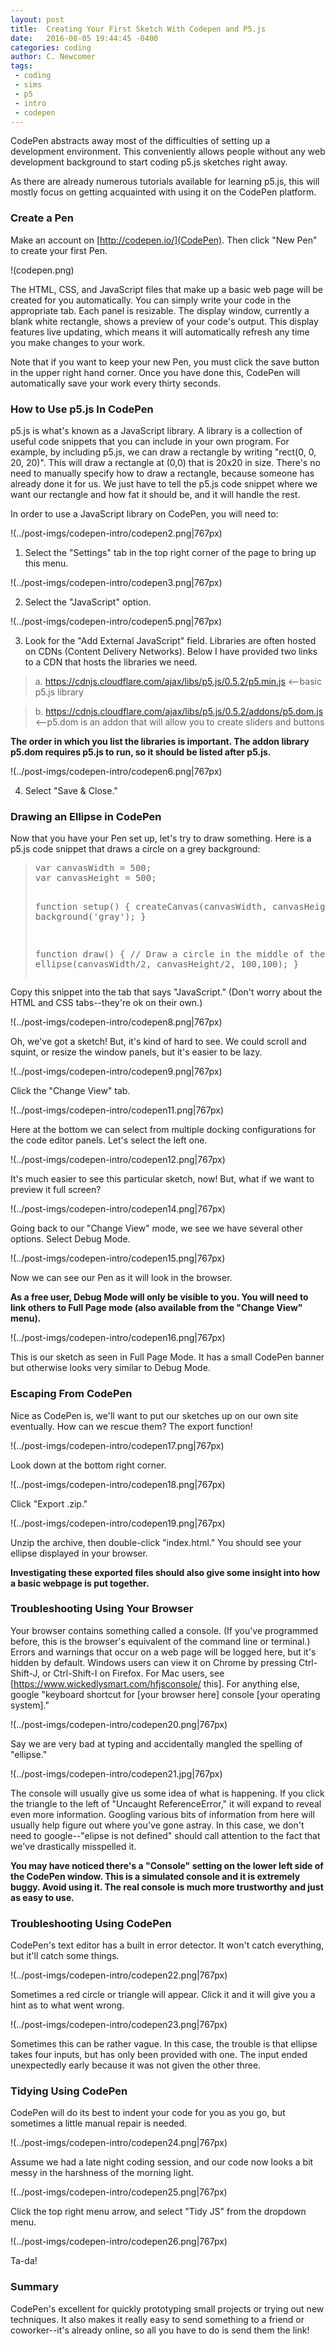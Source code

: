 ```yaml
---
layout: post
title:  Creating Your First Sketch With Codepen and P5.js
date:   2016-08-05 19:44:45 -0400
categories: coding
author: C. Newcomer
tags:
 - coding
 - sims
 - p5
 - intro
 - codepen
---
```


CodePen abstracts away most of the difficulties of setting up a development environment. This conveniently allows people without any web development background to start coding p5.js sketches right away.  

As there are already numerous tutorials available for learning p5.js, this will mostly focus on getting acquainted with using it on the CodePen platform. 


### Create a Pen

Make an account on [http://codepen.io/](CodePen). Then click "New Pen" to create your first Pen. 

!(codepen.png)

The HTML, CSS, and JavaScript files that make up a basic web page will be created for you automatically. You can simply write your code in the appropriate tab. Each panel is resizable. The display window, currently a blank white rectangle, shows a preview of your code's output. This display features live updating, which means it will automatically refresh any time you make changes to your work.

Note that if you want to keep your new Pen, you must click the save button in the upper right hand corner. Once you have done this, CodePen will automatically save your work every thirty seconds. 

### How to Use p5.js In CodePen

p5.js is what's known as a JavaScript library. A library is a collection of useful code snippets that you can include in your own program. For example, by including p5.js, we can draw a rectangle by writing "rect(0, 0, 20, 20)". This will draw a rectangle at (0,0) that is 20x20 in size. There's no need to manually specify how to draw a rectangle, because someone has already done it for us. We just have to tell the p5.js code snippet where we want our rectangle and how fat it should be, and it will handle the rest. 

In order to use a JavaScript library on CodePen, you will need to:

!(../post-imgs/codepen-intro/codepen2.png|767px)

1. Select the "Settings" tab in the top right corner of the page to bring up this menu. 

!(../post-imgs/codepen-intro/codepen3.png|767px)

2. Select the "JavaScript" option. 

!(../post-imgs/codepen-intro/codepen5.png|767px)

3. Look for the "Add External JavaScript" field. Libraries are often hosted on CDNs (Content Delivery Networks). Below I have provided two links to a CDN that hosts the libraries we need. 

> a.  https://cdnjs.cloudflare.com/ajax/libs/p5.js/0.5.2/p5.min.js <--basic p5.js library

> b.  https://cdnjs.cloudflare.com/ajax/libs/p5.js/0.5.2/addons/p5.dom.js <--p5.dom is an addon that will allow you to create sliders and buttons

**The order in which you list the libraries is important. The addon library p5.dom requires p5.js to run, so it should be listed after p5.js.**

!(../post-imgs/codepen-intro/codepen6.png|767px)

4. Select "Save & Close."

### Drawing an Ellipse in CodePen

Now that you have your Pen set up, let's try to draw something. Here is a p5.js code snippet that draws a circle on a grey background: 

<blockquote>
<pre>
var canvasWidth = 500;
var canvasHeight = 500;

function setup() {
  createCanvas(canvasWidth, canvasHeight);
  background('gray');
}

function draw() {
  // Draw a circle in the middle of the canvas
  ellipse(canvasWidth/2, canvasHeight/2, 100,100);
}
</pre>
</blockquote>

Copy this snippet into the tab that says "JavaScript." (Don't worry about the HTML and CSS tabs--they're ok on their own.) 

!(../post-imgs/codepen-intro/codepen8.png|767px)

Oh, we've got a sketch! But, it's kind of hard to see. We could scroll and squint, or resize the window panels, but it's easier to be lazy. 

!(../post-imgs/codepen-intro/codepen9.png|767px)

Click the "Change View" tab. 

!(../post-imgs/codepen-intro/codepen11.png|767px)

Here at the bottom we can select from multiple docking configurations for the code editor panels. Let's select the left one. 

!(../post-imgs/codepen-intro/codepen12.png|767px)

It's much easier to see this particular sketch, now! But, what if we want to preview it full screen? 

!(../post-imgs/codepen-intro/codepen14.png|767px)

Going back to our "Change View" mode, we see we have several other options. Select Debug Mode. 

!(../post-imgs/codepen-intro/codepen15.png|767px)

Now we can see our Pen as it will look in the browser. 

<b>As a free user, Debug Mode will only be visible to you. You will need to link others to Full Page mode (also available from the "Change View" menu).</b>

!(../post-imgs/codepen-intro/codepen16.png|767px)

This is our sketch as seen in Full Page Mode. It has a small CodePen banner but otherwise looks very similar to Debug Mode.

### Escaping From CodePen

Nice as CodePen is, we'll want to put our sketches up on our own site eventually. How can we rescue them? The export function!


!(../post-imgs/codepen-intro/codepen17.png|767px)

Look down at the bottom right corner. 

!(../post-imgs/codepen-intro/codepen18.png|767px)

Click "Export .zip." 

!(../post-imgs/codepen-intro/codepen19.png|767px)

Unzip the archive, then double-click "index.html." You should see your ellipse displayed in your browser. 

**Investigating these exported files should also give some insight into how a basic webpage is put together.**

### Troubleshooting Using Your Browser

Your browser contains something called a console. (If you've programmed before, this is the browser's equivalent of the command line or terminal.) Errors and warnings that occur on a web page will be logged here, but it's hidden by default. Windows users can view it on Chrome by pressing Ctrl-Shift-J, or  Ctrl-Shift-I on Firefox. For Mac users, see [https://www.wickedlysmart.com/hfjsconsole/ this]. For anything else, google "keyboard shortcut for [your browser here] console [your operating system]."

!(../post-imgs/codepen-intro/codepen20.png|767px)

Say we are very bad at typing and accidentally mangled the spelling of "ellipse." 

!(../post-imgs/codepen-intro/codepen21.jpg|767px)

The console will usually give us some idea of what is happening. If you click the triangle to the left of "Uncaught ReferenceError," it will expand to reveal even more information. Googling various bits of information from here will usually help figure out where you've gone astray. In this case, we don't need to google--"elipse is not defined" should call attention to the fact that we've drastically misspelled it.

<b>You may have noticed there's a "Console" setting on the lower left side of the CodePen window. This is a simulated console and it is extremely buggy. Avoid using it. The real console is much more trustworthy and just as easy to use. </b>

### Troubleshooting Using CodePen

CodePen's text editor has a built in error detector. It won't catch everything, but it'll catch some things. 

!(../post-imgs/codepen-intro/codepen22.png|767px)

Sometimes a red circle or triangle will appear. Click it and it will give you a hint as to what went wrong. 

!(../post-imgs/codepen-intro/codepen23.png|767px)

Sometimes this can be rather vague. In this case, the trouble is that ellipse takes four inputs, but has only been provided with one. The input ended unexpectedly early because it was not given the other three.

### Tidying Using CodePen

CodePen will do its best to indent your code for you as you go, but sometimes a little manual repair is needed.

!(../post-imgs/codepen-intro/codepen24.png|767px)

Assume we had a late night coding session, and our code now looks a bit messy in the harshness of the morning light.

!(../post-imgs/codepen-intro/codepen25.png|767px)

Click the top right menu arrow, and select "Tidy JS" from the dropdown menu.

!(../post-imgs/codepen-intro/codepen26.png|767px)

Ta-da!

### Summary

CodePen's excellent for quickly prototyping small projects or trying out new techniques. It also makes it really easy to send something to a friend or coworker--it's already online, so all you have to do is send them the link!

